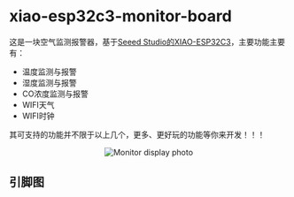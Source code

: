 # xiao-esp32c3-monitor-board
这是一块空气监测报警器，基于[Seeed Studio的XIAO-ESP32C3](https://www.seeedstudio.com/Seeed-XIAO-ESP32C3-p-5431.html)，主要功能主要有：
- 温度监测与报警
- 湿度监测与报警
- CO浓度监测与报警
- WIFI天气
- WIFI时钟

其可支持的功能并不限于以上几个，更多、更好玩的功能等你来开发！！！

<p align="center">
  <img src="https://github.com/yusuhua/xiao-esp32c3-monitor-board/blob/main/image/monitor.jpg" alt="Monitor display photo"/>
</p>

## 引脚图
